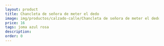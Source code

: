 ```yaml
---
layout: product
title: Chancleta de señora de meter el dedo
image: img/productos/calzado-calle/Chancleta de señora de meter el dedo=16=joma azul rosa.webp
price: 16
tags: joma azul rosa
description: 
order: 0
---
```

